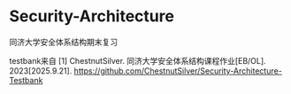 # Security-Architecture
同济大学安全体系结构期末复习

testbank来自
[1] ChestnutSilver. 同济大学安全体系结构课程作业[EB/OL]. 2023[2025.9.21]. https://github.com/ChestnutSilver/Security-Architecture-Testbank
